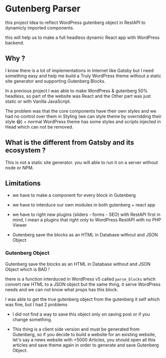 # Gutenberg Parser 

this project Idea to reflect WordPress gutenberg object in RestAPI to dynamicly imported components.

this will help us to make a full headless dynamic React app with WordPress backend.

## Why ?

I know there is a lot of implementations in Internet like Gatsby but I need something easy and help me build a Truly WordPress theme without a static site generator and supporting Gutenberg Blocks.

In a previous project I was able to make WordPress & gutenberg 50% headless, so part of the website was React and the Other part was just static or with Vanilla JavaScript.

The problem was that the core components have their own styles and we had no control over them in Styling (we can style theme by overridding their style 😷) + normal WordPress theme has some styles and scripts injected in Head which can not be removed.


## What is the different from Gatsby and its ecosystem ?

This is not a static site generator. you will able to run it on a server without node or NPM.

## Limitations 

- we have to make a component for every block in Gutenberg

- we have to interduce our own modules in both gutenberg + react app 

- we have to right new plugins (sliders - forms - SEO) with RestAPI first in mind, I mean a plugins that right only to WordPress RestAPI with no PHP Viewer 

- Gutenberg save the blocks as an HTML in Database without and JSON Object

### Gutenberg Object

Gutenberg save the blocks as an HTML in Database without and JSON Object which is BAD !

there is a function interduced in WordPress v5 called `parse_blocks` which convert raw HTML to a JSON object but the same thing, it serve WordPress needs and we can not know what props has this block.

I was able to get the true gutenberg object from the gutenberg it self which was fine, but I had 2 problems

- I did not find a way to save this object only on saving post or if you change something.

- This thing is a client side version and must be generated from Gutenberg, so if you decide to build a website for an existing website, let's say a news website with +5000 Articles, you should open all this articles and save theme again in order to generate and save Gutenberg Object.